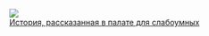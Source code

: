 ![](/books/adventure/Джек%20Лондон/История,%20рассказанная%20в%20палате%20для%20слабоумных.jpg)  
[История, рассказанная в палате для слабоумных](/books/adventure/Джек%20Лондон/История,%20рассказанная%20в%20палате%20для%20слабоумных)